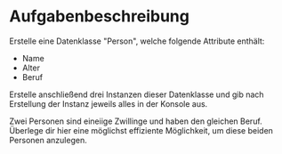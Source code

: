 # Aufgabenbeschreibung

Erstelle eine Datenklasse "Person", welche folgende Attribute enthält:

- Name
- Alter
- Beruf

Erstelle anschließend drei Instanzen dieser Datenklasse und gib nach Erstellung 
der Instanz jeweils alles in der Konsole aus.

Zwei Personen sind eineiige Zwillinge und haben den gleichen Beruf. Überlege dir hier eine
möglichst effiziente Möglichkeit, um diese beiden Personen anzulegen.
